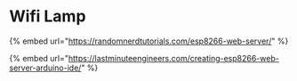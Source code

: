 # Wifi Lamp

{% embed url="https://randomnerdtutorials.com/esp8266-web-server/" %}

{% embed url="https://lastminuteengineers.com/creating-esp8266-web-server-arduino-ide/" %}

